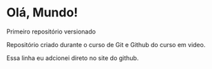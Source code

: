 # Olá, Mundo!
 Primeiro repositório versionado

Repositório criado durante o curso de Git e Github do curso em video.


Essa linha eu adcionei direto no site do github.
